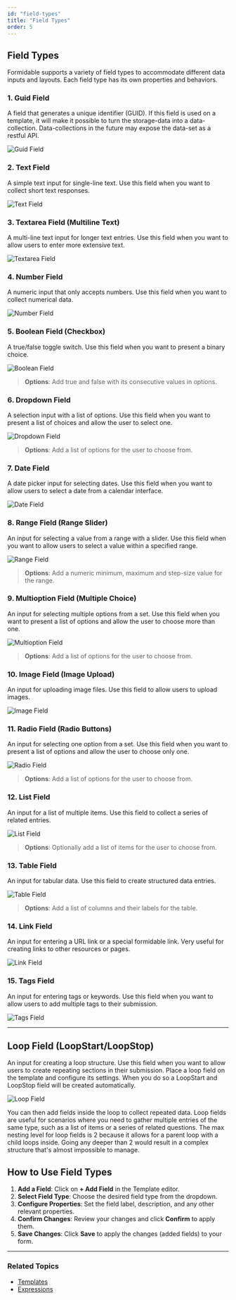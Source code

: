 ```yaml
---
id: "field-types"
title: "Field Types"
order: 5
---
```


## Field Types

Formidable supports a variety of field types to accommodate different data inputs and layouts. Each field type has its own properties and behaviors.

### 1. Guid Field

A field that generates a unique identifier (GUID). If this field is used on a template, it will make it possible to turn the storage-data into a data-collection.
Data-collections in the future may expose the data-set as a restful API.

![Guid Field](images/template-field-guid.png)

### 2. Text Field

A simple text input for single-line text. Use this field when you want to collect short text responses.

![Text Field](images/template-field-text.png)

### 3. Textarea Field (Multiline Text)

A multi-line text input for longer text entries. Use this field when you want to allow users to enter more extensive text.

![Textarea Field](images/template-field-textarea.png)

### 4. Number Field

A numeric input that only accepts numbers. Use this field when you want to collect numerical data.

![Number Field](images/template-field-number.png)

### 5. Boolean Field (Checkbox)

A true/false toggle switch. Use this field when you want to present a binary choice.

![Boolean Field](images/template-field-boolean.png)

> **Options**: Add true and false with its consecutive values in options.

### 6. Dropdown Field

A selection input with a list of options. Use this field when you want to present a list of choices and allow the user to select one.

![Dropdown Field](images/template-field-dropdown.png)

> **Options**: Add a list of options for the user to choose from.

### 7. Date Field

A date picker input for selecting dates. Use this field when you want to allow users to select a date from a calendar interface.

![Date Field](images/template-field-date.png)

### 8. Range Field (Range Slider)

An input for selecting a value from a range with a slider. Use this field when you want to allow users to select a value within a specified range.

![Range Field](images/template-field-range.png)

> **Options**: Add a numeric minimum, maximum and step-size value for the range.

### 9. Multioption Field (Multiple Choice)

An input for selecting multiple options from a set. Use this field when you want to present a list of options and allow the user to choose more than one.

![Multioption Field](images/template-field-multioption.png)

> **Options**: Add a list of options for the user to choose from.

### 10. Image Field (Image Upload)

An input for uploading image files. Use this field to allow users to upload images.

![Image Field](images/template-field-image.png)

### 11. Radio Field (Radio Buttons)

An input for selecting one option from a set. Use this field when you want to present a list of options and allow the user to choose only one.

![Radio Field](images/template-field-radio.png)

> **Options**: Add a list of options for the user to choose from.

### 12. List Field

An input for a list of multiple items. Use this field to collect a series of related entries.

![List Field](images/template-field-list.png)

> **Options**: Optionally add a list of items for the user to choose from.

### 13. Table Field

An input for tabular data. Use this field to create structured data entries.

![Table Field](images/template-field-table.png)

> **Options**: Add a list of columns and their labels for the table.

### 14. Link Field

An input for entering a URL link or a special formidable link. Very useful for creating links to other resources or pages.

![Link Field](images/template-field-link.png)

### 15. Tags Field

An input for entering tags or keywords. Use this field when you want to allow users to add multiple tags to their submission.

![Tags Field](images/template-field-tags.png)

---

## Loop Field (LoopStart/LoopStop)

An input for creating a loop structure. Use this field when you want to allow users to create repeating sections in their submission.
Place a loop field on the template and configure its settings. When you do so a LoopStart and LoopStop field will be created automatically.

![Loop Field](images/loop-field.png)

You can then add fields inside the loop to collect repeated data. Loop fields are useful for scenarios where you need to gather multiple entries of the same type, such as a list of items or a series of related questions. The max nesting level for loop fields is 2 because it allows for a parent loop with a child loops inside. Going any deeper than 2 would result in a complex structure that's almost impossible to manage.

## How to Use Field Types

1. **Add a Field**: Click on **+ Add Field** in the Template editor.
2. **Select Field Type**: Choose the desired field type from the dropdown.
3. **Configure Properties**: Set the field label, description, and any other relevant properties.
4. **Confirm Changes**: Review your changes and click **Confirm** to apply them.
5. **Save Changes**: Click **Save** to apply the changes (added fields) to your form.

---

### Related Topics

- [Templates](#templates)
- [Expressions](#expressions)
